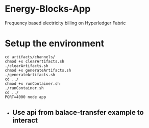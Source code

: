 # Energy-Blocks-App
Frequency based electricity billing on Hyperledger Fabric

# Setup the environment
```
cd artifacts/channels/
chmod +x clearArtifacts.sh
./clearArtifacts.sh
chmod +x generateArtifacts.sh
./generateArtifacts.sh
cd ../
chmod +x runContainer.sh
./runContainer.sh
cd ../
PORT=4000 node app
```
* ## Use api from balace-transfer example to interact